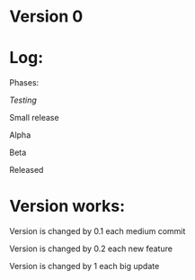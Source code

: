 # Version 0

# Log:

Phases:

*Testing*

Small release

Alpha

Beta

Released

# Version works:

Version is changed by 0.1 each medium commit

Version is changed by 0.2 each new feature

Version is changed by 1 each big update